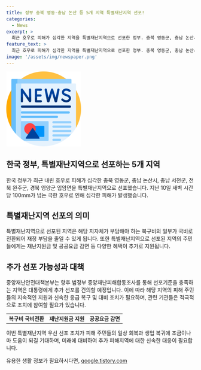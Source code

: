 ```yaml
---
title: 정부 충북 영동·충남 논산 등 5개 지역 특별재난지역 선포!
categories:
  - News
excerpt: >
  최근 호우로 피해가 심각한 지역을 특별재난지역으로 선포한 정부. 충북 영동군, 충남 논산시 등 5개 지역을 대상으로 추가 선포 가능성을 검토 중이다. 선포된 지자체는 국비로 복구비의 일부를 지원받아 피해를 입은 주민에게는 재난지원금과 공공요금 감면 등이 지원된다. 또한, 추가 선포 가능성이 있는 지자체를 대상으로 중앙재난피해합동조사를 통해 윤 대통령에게 건의할 예정이며, 이에 대한 기대와 대비가 요구된다.
feature_text: >
  최근 호우로 피해가 심각한 지역을 특별재난지역으로 선포한 정부. 충북 영동군, 충남 논산시 등 5개 지역을 대상으로 추가 선포 가능성을 검토 중이다. 선포된 지자체는 국비로 복구비의 일부를 지원받아 피해를 입은 주민에게는 재난지원금과 공공요금 감면 등이 지원된다. 또한, 추가 선포 가능성이 있는 지자체를 대상으로 중앙재난피해합동조사를 통해 윤 대통령에게 건의할 예정이며, 이에 대한 기대와 대비가 요구된다.
image: '/assets/img/newspaper.png'
---
```


<p><img src="/assets/img/newspaper.png" alt="kimp 속보" /></p>

<h2 data-ke-size="size26">한국 정부, 특별재난지역으로 선포하는 5개 지역</h2>

<p data-ke-size="size16">한국 정부가 최근 내린 호우로 피해가 심각한 충북 영동군, 충남 논산시, 충남 서천군, 전북 완주군, 경북 영양군 입암면을 특별재난지역으로 선포했습니다. 지난 10일 새벽 시간당 100mm가 넘는 극한 호우로 인해 심각한 피해가 발생했습니다.</p>

<h2 data-ke-size="size26">특별재난지역 선포의 의미</h2>

<p data-ke-size="size16">특별재난지역으로 선포된 지역은 해당 지자체가 부담해야 하는 복구비의 일부가 국비로 전환되어 재정 부담을 줄일 수 있게 됩니다. 또한 특별재난지역으로 선포된 지역의 주민들에게는 재난지원금 및 공공요금 감면 등 다양한 혜택이 추가로 지원됩니다.</p>

<h2 data-ke-size="size26">추가 선포 가능성과 대책</h2>

<p data-ke-size="size16">중앙재난안전대책본부는 향후 범정부 중앙재난피해합동조사를 통해 선포기준을 충족하는 지역은 대통령에게 추가 선포를 건의할 예정입니다. 이에 따라 해당 지역의 피해 주민들의 지속적인 지원과 신속한 응급 복구 및 대비 조치가 필요하며, 관련 기관들은 적극적으로 조치에 참여할 필요가 있습니다.</p>

<table>
    <tr>
        <td style="text-align: center; height: 17px;"><b>복구비 국비전환</b></td>
        <td style="text-align: center; height: 17px;"><b>재난지원금 지원</b></td>
        <td style="text-align: center; height: 17px;"><b>공공요금 감면</b></td>
    </tr>
</table>

<p data-ke-size="size16">이번 특별재난지역 우선 선포 조치가 피해 주민들의 일상 회복과 생업 복귀에 조금이나마 도움이 되길 기대하며, 미래에 대비하여 추가 피해지역에 대한 신속한 대응이 필요합니다.</p>
유용한 생활 정보가 필요하시다면, <a href="https://qoogle.tistory.com" rel="dofollow">qoogle.tistory.com</a>


